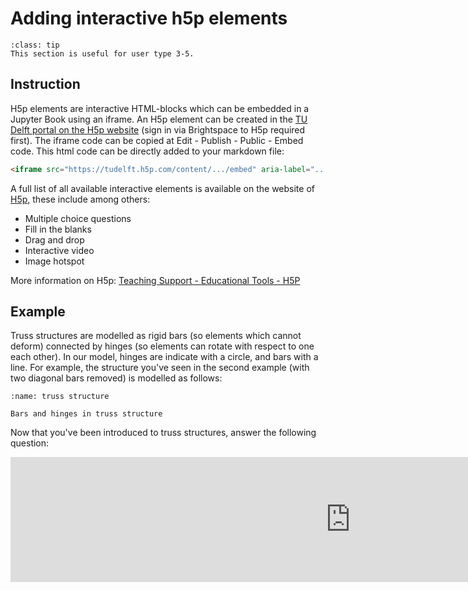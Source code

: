 # Adding interactive h5p elements

```{admonition} User types
:class: tip
This section is useful for user type 3-5.
```

## Instruction
H5p elements are interactive HTML-blocks which can be embedded in a Jupyter Book using an iframe. An H5p element can be created in the [TU Delft portal on the H5p website](https://tudelft.h5p.com/content) (sign in via Brightspace to H5p required first). The iframe code can be copied at Edit - Publish - Public - Embed code. This html code can be directly added to your markdown file:

```html
<iframe src="https://tudelft.h5p.com/content/.../embed" aria-label="..." width="1088" height="200" frameborder="0" allowfullscreen="allowfullscreen" allow="autoplay *; geolocation *; microphone *; camera *; midi *; encrypted-media *"></iframe><script src="https://tudelft.h5p.com/js/h5p-resizer.js" charset="UTF-8"></script>
```

A full list of all available interactive elements is available on the website of [H5p](https://h5p.org/content-types-and-applications), these include among others:
- Multiple choice questions
- Fill in the blanks
- Drag and drop
- Interactive video
- Image hotspot

More information on H5p: [Teaching Support - Educational Tools - H5P](https://www.tudelft.nl/teaching-support/educational-tools/h5p)

## Example
Truss structures are modelled as rigid bars (so elements which cannot deform) connected by hinges (so elements can rotate with respect to one each other). In our model, hinges are indicate with a circle, and bars with a line. For example, the structure you've seen in the second example (with two diagonal bars removed) is modelled as follows:

```{figure} ../images/Truss1.svg
:name: truss structure

Bars and hinges in truss structure
```

Now that you've been introduced to truss structures, answer the following question:


<iframe src="https://tudelft.h5p.com/content/1291910926067816717/embed" aria-label="Modelling truss structures" width="1088" height="200" frameborder="0" allowfullscreen="allowfullscreen" allow="autoplay *; geolocation *; microphone *; camera *; midi *; encrypted-media *"></iframe><script src="https://tudelft.h5p.com/js/h5p-resizer.js" charset="UTF-8"></script>